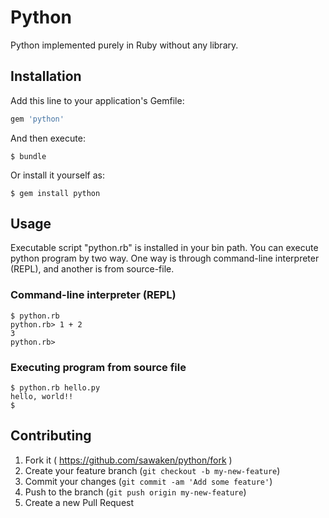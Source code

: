 # Python

Python implemented purely in Ruby without any library.

## Installation

Add this line to your application's Gemfile:

```ruby
gem 'python'
```

And then execute:

    $ bundle

Or install it yourself as:

    $ gem install python

## Usage

Executable script "python.rb" is installed in your bin path.
You can execute python program by two way.
One way is through command-line interpreter (REPL), and another is from source-file.

### Command-line interpreter (REPL)

    $ python.rb
    python.rb> 1 + 2
    3
    python.rb>

### Executing program from source file

    $ python.rb hello.py
    hello, world!!
    $

## Contributing

1. Fork it ( https://github.com/sawaken/python/fork )
2. Create your feature branch (`git checkout -b my-new-feature`)
3. Commit your changes (`git commit -am 'Add some feature'`)
4. Push to the branch (`git push origin my-new-feature`)
5. Create a new Pull Request
